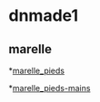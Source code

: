 # dnmade1
## marelle
*[marelle_pieds](./marelle/marelle_pieds.html/)

*[marelle_pieds-mains](./marelle/marelle_pieds-mains.htlm/)
